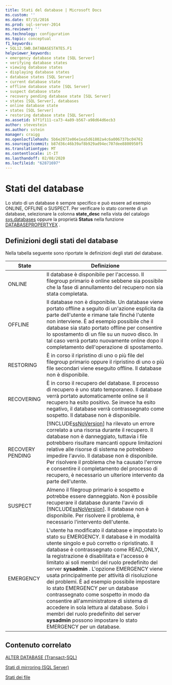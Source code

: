 ```yaml
---
title: Stati del database | Microsoft Docs
ms.custom: ''
ms.date: 07/15/2016
ms.prod: sql-server-2014
ms.reviewer: ''
ms.technology: configuration
ms.topic: conceptual
f1_keywords:
- SQL12.SWB.DATABASESTATES.F1
helpviewer_keywords:
- emergency database state [SQL Server]
- verifying database states
- viewing database states
- displaying database states
- database states [SQL Server]
- current database state
- offline database state [SQL Server]
- suspect database state
- recovery pending database state [SQL Server]
- states [SQL Server], databases
- online database state
- states [SQL Server]
- restoring database state [SQL Server]
ms.assetid: b7f1f111-ca73-4a89-b567-a98d64d6ecb3
author: stevestein
ms.author: sstein
manager: craigg
ms.openlocfilehash: 5b6e2072e06e1ea5d61802a4c6a006737bc04762
ms.sourcegitcommit: b87d36c46b39af8b929ad94ec707dee8800950f5
ms.translationtype: MT
ms.contentlocale: it-IT
ms.lasthandoff: 02/08/2020
ms.locfileid: "62871697"
---
```

# <a name="database-states"></a>Stati del database
  Lo stato di un database è sempre specifico e può essere ad esempio ONLINE, OFFLINE o SUSPECT. Per verificare lo stato corrente di un database, selezionare la colonna **state_desc** nella vista del catalogo [sys.databases](/sql/relational-databases/system-catalog-views/sys-databases-transact-sql) oppure la proprietà **Status** nella funzione [DATABASEPROPERTYEX](/sql/t-sql/functions/databasepropertyex-transact-sql) .  
  
## <a name="database-state-definitions"></a>Definizioni degli stati del database  
 Nella tabella seguente sono riportate le definizioni degli stati del database.  
  
|State|Definizione|  
|-----------|----------------|  
|ONLINE|Il database è disponibile per l'accesso. Il filegroup primario è online sebbene sia possibile che la fase di annullamento del recupero non sia stata completata.|  
|OFFLINE|Il database non è disponibile. Un database viene portato offline a seguito di un'azione esplicita da parte dell'utente e rimane tale finché l'utente non interviene. È ad esempio possibile che il database sia stato portato offline per consentire lo spostamento di un file su un nuovo disco. In tal caso verrà portato nuovamente online dopo il completamento dell'operazione di spostamento.|  
|RESTORING|È in corso il ripristino di uno o più file del filegroup primario oppure il ripristino di uno o più file secondari viene eseguito offline. Il database non è disponibile.|  
|RECOVERING|È in corso il recupero del database. Il processo di recupero è uno stato temporaneo. Il database verrà portato automaticamente online se il recupero ha esito positivo. Se invece ha esito negativo, il database verrà contrassegnato come sospetto. Il database non è disponibile.|  
|RECOVERY PENDING|[!INCLUDE[ssNoVersion](../../../includes/ssnoversion-md.md)] ha rilevato un errore correlato a una risorsa durante il recupero. Il database non è danneggiato, tuttavia i file potrebbero risultare mancanti oppure limitazioni relative alle risorse di sistema ne potrebbero impedire l'avvio. Il database non è disponibile. Per risolvere il problema che ha causato l'errore e consentire il completamento del processo di recupero, è necessario un ulteriore intervento da parte dell'utente.|  
|SUSPECT|Almeno il filegroup primario è sospetto e potrebbe essere danneggiato. Non è possibile recuperare il database durante l'avvio di [!INCLUDE[ssNoVersion](../../../includes/ssnoversion-md.md)]. Il database non è disponibile. Per risolvere il problema, è necessario l'intervento dell'utente.|  
|EMERGENCY|L'utente ha modificato il database e impostato lo stato su EMERGENCY. Il database è in modalità utente singolo e può corretto o ripristinato. Il database è contrassegnato come READ_ONLY, la registrazione è disabilitata e l'accesso è limitato ai soli membri del ruolo predefinito del server **sysadmin** . L'opzione EMERGENCY viene usata principalmente per attività di risoluzione dei problemi. È ad esempio possibile impostare lo stato EMERGENCY per un database contrassegnato come sospetto in modo da consentire all'amministratore di sistema di accedere in sola lettura al database. Solo i membri del ruolo predefinito del server **sysadmin** possono impostare lo stato EMERGENCY per un database.|  
  
## <a name="related-content"></a>Contenuto correlato  
 [ALTER DATABASE &#40;Transact-SQL&#41;](/sql/t-sql/statements/alter-database-transact-sql)  
  
 [Stati di mirroring &#40;SQL Server&#41;](../../database-engine/database-mirroring/mirroring-states-sql-server.md)  
  
 [Stati dei file](file-states.md)  
  
  
